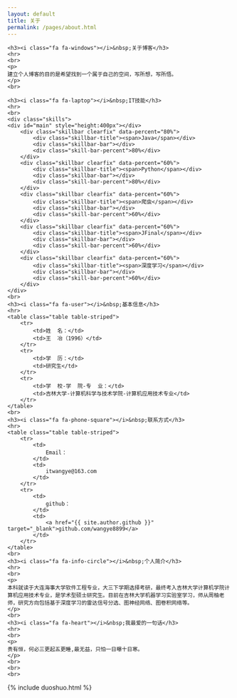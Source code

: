 ```yaml
---
layout: default
title: 关于
permalink: /pages/about.html
---
```


<div class="home">

	<h3><i class="fa fa-windows"></i>&nbsp;关于博客</h3>
	<hr>
	<br>
	<p>
	建立个人博客的目的是希望找到一个属于自己的空间，写所想，写所悟。
	</p>
	<br>
	
	<h3><i class="fa fa-laptop"></i>&nbsp;IT技能</h3>
	<hr>
	<br>
    <div class="skills">
   	<div id="main" style="height:400px"></div>
        <div class="skillbar clearfix" data-percent="80%">
            <div class="skillbar-title"><span>Java</span></div>
            <div class="skillbar-bar"></div>
            <div class="skill-bar-percent">80%</div>
        </div>
        <div class="skillbar clearfix" data-percent="60%">
            <div class="skillbar-title"><span>Python</span></div>
            <div class="skillbar-bar"></div>
            <div class="skill-bar-percent">80%</div>
        </div>
        <div class="skillbar clearfix" data-percent="60%">
            <div class="skillbar-title"><span>爬虫</span></div>
            <div class="skillbar-bar"></div>
            <div class="skill-bar-percent">60%</div>
        </div>
        <div class="skillbar clearfix" data-percent="60%">
            <div class="skillbar-title"><span>JFinal</span></div>
            <div class="skillbar-bar"></div>
            <div class="skill-bar-percent">60%</div>
        </div>
		<div class="skillbar clearfix" data-percent="60%">
            <div class="skillbar-title"><span>深度学习</span></div>
            <div class="skillbar-bar"></div>
            <div class="skill-bar-percent">60%</div>
        </div>
    </div>	
	<br>
	<h3><i class="fa fa-user"></i>&nbsp;基本信息</h3>
	<hr>
	<table class="table table-striped">
		<tr>
			<td>姓  名：</td>    
			<td>王  冶（1996）</td>
		</tr>
		<tr>
			<td>学  历：</td>    
			<td>研究生</td>
		</tr>
		<tr>
			<td>学  校-学  院-专  业：</td>    
			<td>吉林大学-计算机科学与技术学院-计算机应用技术专业</td>
		</tr>
	</table>
	<br>
	<h3><i class="fa fa-phone-square"></i>&nbsp;联系方式</h3>
	<hr>
	<table class="table table-striped">
		<tr>
			<td>
				Email：
			</td>  
			<td>
				itwangye@163.com			
			</td>
		</tr>
		<tr>
			<td>
				github：
			</td>  
			<td>
				<a href="{{ site.author.github }}" target="_blank">github.com/wangye8899</a>
			</td>  
		</tr>
	</table>
	<br>
	<h3><i class="fa fa-info-circle"></i>&nbsp;个人简介</h3>
	<hr>
	<br>
	<p>
	本科就读于大连海事大学软件工程专业，大三下学期选择考研，最终考入吉林大学计算机学院计算机应用技术专业，是学术型硕士研究生。目前在吉林大学机器学习实验室学习，师从周柚老师，研究方向包括基于深度学习的雷达信号分选、图神经网络、图卷积网络等。
	</p>
	<br>
	<h3><i class="fa fa-heart"></i>&nbsp;我最爱的一句话</h3>
	<hr>
	<br>
	<p>
	贵有恒，何必三更起五更睡,最无益，只怕一日曝十日寒。
	</p>
	<br>
	<br> 
	<br>

</div>

<div>
{% include duoshuo.html %}
</div>

